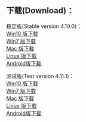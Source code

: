 
## 下载(Download)：
稳定版(Stable version 4.10.0)：   
[Win10 版下载](https://github.com/XX-net/XX-Net/releases/download/4.10.0/XX-Net-win10-4.10.0.7z)   
[Win7 版下载](https://github.com/XX-net/XX-Net/releases/download/4.10.0/XX-Net-win7-4.10.0.7z)   
[Mac 版下载](https://github.com/XX-net/XX-Net/releases/download/4.10.0/XX-Net-mac-4.10.0.7z)  
[Linux 版下载](https://github.com/XX-net/XX-Net/archive/4.10.0.zip)  
[Android版下载](https://github.com/XX-net/XX-Net/releases/download/4.10.0/XX-Net-4.10.0.apk)  




测试版(Test version 4.11.1)：  
[Win10 版下载](https://github.com/XX-net/XX-Net/releases/download/4.11.1/XX-Net-win10-4.11.1.7z)   
[Win7 版下载](https://github.com/XX-net/XX-Net/releases/download/4.11.1/XX-Net-win7-4.11.1.7z)   
[Mac 版下载](https://github.com/XX-net/XX-Net/releases/download/4.11.1/XX-Net-mac-4.11.1.7z)  
[Linux 版下载](https://github.com/XX-net/XX-Net/archive/4.11.1.zip)  
[Android版下载](https://github.com/XX-net/XX-Net/releases/download/4.11.1/XX-Net-4.11.1.apk)  
